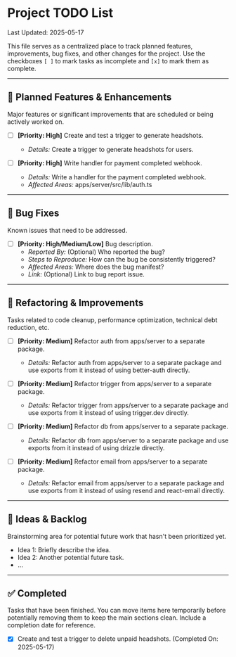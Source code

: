 # Project TODO List

Last Updated: 2025-05-17

This file serves as a centralized place to track planned features, improvements, bug fixes, and other changes for the project. Use the checkboxes `[ ]` to mark tasks as incomplete and `[x]` to mark them as complete.

---

## 🚀 Planned Features & Enhancements

Major features or significant improvements that are scheduled or being actively worked on.

-   [ ] **[Priority: High]** Create and test a trigger to generate headshots.
    -   *Details:* Create a trigger to generate headshots for users.

-   [ ] **[Priority: High]** Write handler for payment completed webhook.
    -   *Details:* Write a handler for the payment completed webhook.
    -   *Affected Areas:* apps/server/src/lib/auth.ts

---

## 🐞 Bug Fixes

Known issues that need to be addressed.

-   [ ] **[Priority: High/Medium/Low]** Bug description.
    -   *Reported By:* (Optional) Who reported the bug?
    -   *Steps to Reproduce:* How can the bug be consistently triggered?
    -   *Affected Areas:* Where does the bug manifest?
    -   *Link:* (Optional) Link to bug report issue.

---

## 🔧 Refactoring & Improvements

Tasks related to code cleanup, performance optimization, technical debt reduction, etc.

-   [ ] **[Priority: Medium]** Refactor auth from apps/server to a separate package.
    -   *Details:* Refactor auth from apps/server to a separate package and use exports from it instead of using better-auth directly.

-   [ ] **[Priority: Medium]** Refactor trigger from apps/server to a separate package.
    -   *Details:* Refactor trigger from apps/server to a separate package and use exports from it instead of using trigger.dev directly.

-   [ ] **[Priority: Medium]** Refactor db from apps/server to a separate package.
    -   *Details:* Refactor db from apps/server to a separate package and use exports from it instead of using drizzle directly.

-   [ ] **[Priority: Medium]** Refactor email from apps/server to a separate package.
    -   *Details:* Refactor email from apps/server to a separate package and use exports from it instead of using resend and react-email directly.

---

## 🌱 Ideas & Backlog

Brainstorming area for potential future work that hasn't been prioritized yet.

-   Idea 1: Briefly describe the idea.
-   Idea 2: Another potential future task.
-   ...

---

## ✅ Completed

Tasks that have been finished. You can move items here temporarily before potentially removing them to keep the main sections clean. Include a completion date for reference.

-   [x] Create and test a trigger to delete unpaid headshots. (Completed On: 2025-05-17)
